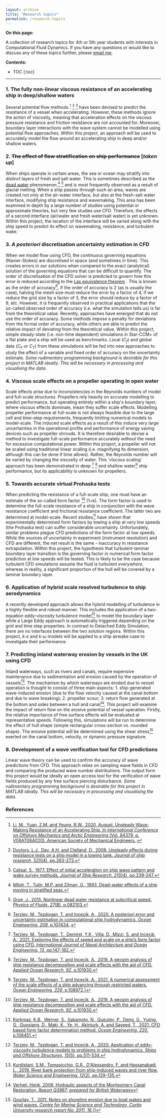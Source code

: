 ```yaml
---
layout: archive
title: "Research topics"
permalink: /research-topics
---
```


**On this page:** 

A collection of research topics for 4th or 5th year students with interests in Computational Fluid Dynamics. If you have any questions or would like to discuss any of these topics further, please [email me](mailto:momchil.terziev@strath.ac.uk).

**Contents:**

* TOC
{:toc}


------

### 1. The fully non-linear viscous resistance of an accelerating ship in deep/shallow waters

Several potential flow methods [^1] [^2] [^3] have been devised to predict the resistance of a vessel when accelerating. However, these methods ignore the action of viscosity, meaning that acceleration effects on the viscous pressure resistance and friction resistance are not accounted for. Moreover, boundary layer interactions with the wave system cannot be modelled using potential flow approaches. Within this project, an approach will be used to accurately model the flow around an accelerating ship in deep and/or shallow waters.

### 2. ~~The effect of flow stratification on ship performance~~ [_taken up_]

When ships operate in certain areas, the sea or ocean may stratify into distinct layers of fresh and salt water. This is sometimes described as the [dead water](https://en.wikipedia.org/wiki/Dead_water) phenomenon [^4] [^5]  and is most frequently observed as a result of glacial melting. When a ship passes through such an area, waves are created not only at the air-water interface, but also at the fresh-salt water interface, modifying ship resistance and wavemaking. This area has been examined in depth by a large number of studies using potential or approximate theories, but very few studies use CFD. Therefore, the effects of a second interface (air/water and fresh water/salt water) is yet unknown. Within this project, the location of the interface will be varied along with the ship speed to predict its effect on wavemaking, resistance, and turbulent wake.

### 3. _A posteriori_ discretisation uncertainty estimation in CFD

When we model flow using CFD, the continuous governing equations (Navier-Stokes) are discretised in space (and sometimes in time). This creates errors in our solutions when compared to the exact (analytical) solution of the governing equations that can be difficult to quantify. The order of discretisation of the CFD solver is predicted to govern how this error is reduced according to the [Lax equivalence theorem](https://en.wikipedia.org/wiki/Lax_equivalence_theorem) . This is known as the order of accuracy[^6]. If the order of accuracy is 2 (as is usually the case), halving the mesh size must reduce the error by a factor of 4, if we reduce the grid size by a factor of 3, the error should reduce by a factor of 9, etc. However, it is frequently observed in practical applications that the so-called *observed* order of accuracy (i.e. what the simulation tells us) is far from the theoretical value. Recently, approaches have emerged that do not use the order of accuracy. Some methods impose a penalty for deviations from the formal order of accuracy, while others are able to predict the relative impact of deviating from the theoretical value. Within this project, simple steady-state (i.e. non-time dependent) simulations in Star-CCM+ of a flat plate and a ship will be used as benchmarks. Local ($C_f$) and global data ($C_F$ or $C_T$) from these simulations will be fed into new approaches to study the effect of a variable and fixed order of accuracy on the uncertainty estimate. *Some rudimentary programming background is desirable for this project in MATLAB ideally. This will be necessary in processing and visualising the data.*

### 4. Viscous scale effects on a propeller operating in open water

Scale effects arise due to inconsistencies in the Reynolds numbers of model and full-scale structures. Propellers rely heavily on  accurate modelling to predict performance, but operating entirely within a ship's boundary layer, where viscous effects dominate, mean they suffer scale effects. Modelling propeller performance at full-scale is not always feasible due to the large cell and time-step requirements, frequently limiting numerical models to model-scale. The induced scale effects as a result of this induce very large uncertainties in the operational profile and performance of energy saving devices such as propeller shrouds. It is therefore desirable to devise a method to investigate full-scale performance accurately without the need for excessive computational power. Within this project, a propeller will not be scaled using traditional linear scaling (i.e. magnifying its dimension, although this can be done if time allows). Rather, the Reynolds number will be varied by changing the viscosity of water. This 'viscous scaling' approach has been demonstrated in deep [^7] [^8] and shallow water[^9] ship performance, but its applicability is unknown for propellers. 

### 5. Towards accurate virtual Prohaska tests

When predicting the resistance of a full-scale ship, one must have an estimate of the so-called form factor [^10] (1+k). The form factor is used to determine the full-scale resistance of a ship in conjunction with the wave resistance coefficient and frictional resistance coefficient. The latter two are determined at model-scale. Recent studies[^11] have shown that experimentally determined form factors by towing a ship at very low speeds (the Prohaska test) can suffer considerable uncertainty. Unfortunately, similar problems plague CFD predictions of the form factor at low speeds. While the sources of uncertainty in experiment (instrument resolution) and CFD are different, the net result is the same - inaccuracy in resistance extrapolation. Within this project, the hypothesis that turbulent-laminar boundary layer transition is the governing factor in numerical form factor prediction at low speeds will be tested. This is likely to be the case because turbulent CFD simulations assume the fluid is turbulent *everywhere*, whereas in reality, a significant proportion of the hull will be covered by a laminar boundary layer.

### 6. Application of hybrid scale resolved turbulence to ship aerodynamics

A recently developed approach allows the hybrid modelling of turbulence in a highly flexible and robust manner. This includes the application of a two-equation eddy-viscosity turbulence model[^12] to model the boundary layer while a Large Eddy approach is automatically triggered depending on the grid and time step properties. In contrast to Detached Eddy Simulation, there are no interfaces between the two solution regions. Within this project, *k-ε* and *k-ω* models will be applied to a ship airwake case to investigate their performance. 

### 7. Predicting inland waterway erosion by vessels in the UK using CFD

Inland waterways, such as rivers and canals, require expensive maintenance due to sedimentation and erosion caused by the operation of vessels[^13]. The mechanism by which waterways are eroded due to vessel operation is thought to consist of three main aspects: 1. ship-generated wave-induced erosion (due to the flow velocity caused at the canal bottom and due to wave breaking); 2.  propeller scour; 3. return flow generated at the bottom and sides between a hull and canal[^14]. This project will examine the impact of return flow on the erosive potential of vessel operation. Firstly, the relative importance of free surface effects will be evaluated at representative speeds. Following this, simulations will be run to determine the effect of hull shape (simple rectangular cross-section vs. rounded shape). The erosive potential will be determined using the shear stress[^15] exerted on the canal bottom, velocity, or dynamic pressure signature. 

### 8. Development of a wave verification tool for CFD predictions

Linear wave theory can be used to confirm the accuracy of wave predictions from CFD. This approach relies on sampling wave fields in CFD and comparing the produced wave number distributions. The output form this project would be ideally an open access tool for the verification of wave fields produced by any free surface piercing disturbance. _Some rudimentary programming background is desirable for this project in MATLAB ideally. This will be necessary in processing and visualising the data._

### References

[^1]: [Li, M., Yuan, Z.M. and Yeung, R.W., 2020, August. Unsteady Wave-Making Resistance of an Accelerating Ship. In _International Conference on Offshore Mechanics and Arctic Engineering_ (Vol. 84379, p. V06AT06A020). American Society of Mechanical Engineers.](https://asmedigitalcollection.asme.org/OMAE/proceedings-abstract/OMAE2020/V06AT06A020/1092846?casa_token=uGwZhqV7QbwAAAAA:zfaRsB9bi2lKUs81_crKH8Qa0wIuQEddfh9Uw7kUb8uG9dA09x3-Ex1sUQfH3LFK18OYX0e7). 

[^2]: [Doctors, L.J., Day, A.H. and Clelland, D., 2008. Unsteady effects during resistance tests on a ship model in a towing tank. _Journal of ship research_, _52_(04), pp.263-273.](https://onepetro.org/JSR/article-abstract/52/04/263/175054/Unsteady-Effects-During-Resistance-Tests-on-a-Ship)

[^3]: [Calisal, S., 1977. Effect of initial acceleration on ship wave pattern and wake survey methods. _Journal of Ship Research_, _21_(04), pp.239-247.](https://onepetro.org/JSR/article-abstract/21/04/239/175494/Effect-of-Initial-Acceleration-on-Ship-Wave)

[^4]: [Miloh, T., Tulin, M.P. and Zilman, G., 1993. Dead-water effects of a ship moving in stratified seas.](https://asmedigitalcollection.asme.org/offshoremechanics/article-abstract/115/2/105/430865/Dead-Water-Effects-of-a-Ship-Moving-in-Stratified?redirectedFrom=PDF)

[^5]: [Grue, J., 2015. Nonlinear dead water resistance at subcritical speed. _Physics of Fluids_, _27_(8), p.082103.](https://aip.scitation.org/doi/full/10.1063/1.4928411?casa_token=Nvz7v8bhfb8AAAAA%3AYr-JTVxcH6kNgcUSyWFZUBffIpMp9GmjJ-xGZ6ryltuUZbz8wR59jROksAzclLnG_P4emYkoumDqvw)

[^6]: [Terziev, M., Tezdogan, T. and Incecik, A., 2020. A posteriori error and uncertainty estimation in computational ship hydrodynamics. _Ocean Engineering_, _208_, p.107434.](https://doi.org/10.1016/j.oceaneng.2020.107434). 

[^7]: [Terziev, M., Tezdogan, T., Demirel, Y.K., Villa, D., Mizzi, S. and Incecik, A., 2021. Exploring the effects of speed and scale on a ship’s form factor using CFD. _International Journal of Naval Architecture and Ocean Engineering_, _13_, pp.147-162.](https://doi.org/10.1016/j.ijnaoe.2020.12.002)

[^8]: [Terziev, M., Tezdogan, T. and Incecik, A., 2019. A geosim analysis of ship resistance decomposition and scale effects with the aid of CFD. _Applied Ocean Research_, _92_, p.101930.](https://www.sciencedirect.com/science/article/pii/S0141118719302573)

[^9]: [Terziev, M., Tezdogan, T. and Incecik, A., 2021. A numerical assessment of the scale effects of a ship advancing through restricted waters. _Ocean Engineering_, _229_, p.108972.](https://doi.org/10.1016/j.oceaneng.2021.108972)]

[^10]: [Terziev, M., Tezdogan, T. and Incecik, A., 2019. A geosim analysis of ship resistance decomposition and scale effects with the aid of CFD. _Applied Ocean Research_, _92_, p.101930.](https://www.sciencedirect.com/science/article/pii/S0141118719302573)

[^11]: [Korkmaz, K.B., Werner, S., Sakamoto, N., Queutey, P., Deng, G., Yuling, G., Guoxiang, D., Maki, K., Ye, H., Akinturk, A. and Sayeed, T., 2021. CFD based form factor determination method. _Ocean Engineering_, _220_, p.108451.](https://doi.org/10.1016/j.oceaneng.2020.108451)

[^12]: [Terziev, M., Tezdogan, T. and Incecik, A., 2020. Application of eddy-viscosity turbulence models to problems in ship hydrodynamics. _Ships and Offshore Structures_, _15_(5), pp.511-534.](https://doi.org/10.1080/17445302.2019.1661625)

[^13]: [Kurdistani, S.M., Tomasicchio, G.R., D'Alessandro, F. and Hassanabadi, L., 2019. River bank protection from ship-induced waves and river flow. _Water Science and Engineering_, _12_(2), pp.129-135.](https://doi.org/10.1016/j.wse.2019.05.002)

[^14]: [Verheij, Henk, 2006, Hydraulic aspects of the Montgomery Canal Restoration, *Report Q3967; prepared for British Waterways*](https://canalrivertrust.org.uk/media/original/24189-montgomery-canal-hydraulic-aspects.pdf)

[^15]: [Gourlay, T., 2011. Notes on shoreline erosion due to boat wakes and wind waves. _Centre for Marine Science and Technology, Curtin University research report No: 2011_, _16_.](https://www.perthhydro.com/pdf/Gourlay2011ShorelineErosion.pdf)]]

